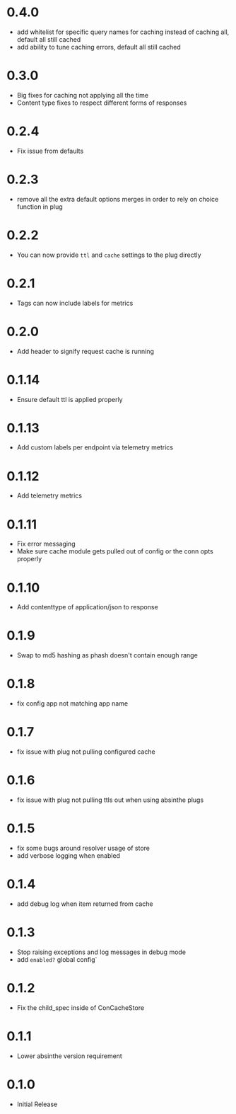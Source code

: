 # 0.4.0
- add whitelist for specific query names for caching instead of caching all, default all still cached
- add ability to tune caching errors, default all still cached

# 0.3.0
- Big fixes for caching not applying all the time
- Content type fixes to respect different forms of responses

# 0.2.4
- Fix issue from defaults

# 0.2.3
- remove all the extra default options merges in order to rely on choice function in plug

# 0.2.2
- You can now provide `ttl` and `cache` settings to the plug directly

# 0.2.1
- Tags can now include labels for metrics

# 0.2.0
- Add header to signify request cache is running

# 0.1.14
- Ensure default ttl is applied properly

# 0.1.13
- Add custom labels per endpoint via telemetry metrics

# 0.1.12
- Add telemetry metrics

# 0.1.11
- Fix error messaging
- Make sure cache module gets pulled out of config or the conn opts properly

# 0.1.10
- Add contenttype of application/json to response

# 0.1.9
- Swap to md5 hashing as phash doesn't contain enough range

# 0.1.8
- fix config app not matching app name

# 0.1.7
- fix issue with plug not pulling configured cache

# 0.1.6
- fix issue with plug not pulling ttls out when using absinthe plugs

# 0.1.5
- fix some bugs around resolver usage of store
- add verbose logging when enabled

# 0.1.4
- add debug log when item returned from cache

# 0.1.3
- Stop raising exceptions and log messages in debug mode
- add `enabled?` global config`

# 0.1.2
- Fix the child_spec inside of ConCacheStore

# 0.1.1
- Lower absinthe version requirement

# 0.1.0
- Initial Release

